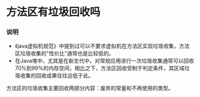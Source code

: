 # 方法区有垃圾回收吗
### 说明

- 《java虚拟机规范》中提到过可以不要求虚拟机在方法区实现垃圾收集，方法区垃圾收集的"性价比"通常也是比较低的。
- 在Java堆中，尤其是在新生代中，对常规应用进行一次垃圾收集通常可以回收70%到99%的内存空间，相比之下，方法区回收受制于判定条件，其区域垃圾收集的回收成果往往远低于此。

方法区的垃圾收集主要回收两部分内容：废弃的常量和不再使用的类型。
